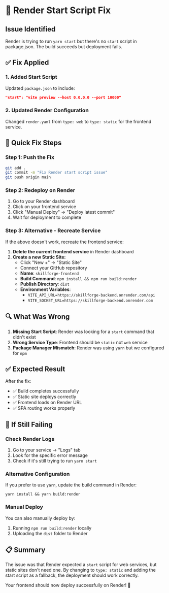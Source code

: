 # 🔧 Render Start Script Fix

## Issue Identified
Render is trying to run `yarn start` but there's no `start` script in package.json. The build succeeds but deployment fails.

## ✅ Fix Applied

### 1. Added Start Script
Updated `package.json` to include:
```json
"start": "vite preview --host 0.0.0.0 --port 10000"
```

### 2. Updated Render Configuration
Changed `render.yaml` from `type: web` to `type: static` for the frontend service.

## 🚀 Quick Fix Steps

### Step 1: Push the Fix
```bash
git add .
git commit -m "Fix Render start script issue"
git push origin main
```

### Step 2: Redeploy on Render
1. Go to your Render dashboard
2. Click on your frontend service
3. Click "Manual Deploy" → "Deploy latest commit"
4. Wait for deployment to complete

### Step 3: Alternative - Recreate Service
If the above doesn't work, recreate the frontend service:

1. **Delete the current frontend service** in Render dashboard
2. **Create a new Static Site:**
   - Click "New +" → "Static Site"
   - Connect your GitHub repository
   - **Name**: `skillforge-frontend`
   - **Build Command**: `npm install && npm run build:render`
   - **Publish Directory**: `dist`
   - **Environment Variables**:
     - `VITE_API_URL=https://skillforge-backend.onrender.com/api`
     - `VITE_SOCKET_URL=https://skillforge-backend.onrender.com`

## 🔍 What Was Wrong

1. **Missing Start Script**: Render was looking for a `start` command that didn't exist
2. **Wrong Service Type**: Frontend should be `static` not `web` service
3. **Package Manager Mismatch**: Render was using `yarn` but we configured for `npm`

## ✅ Expected Result

After the fix:
- ✅ Build completes successfully
- ✅ Static site deploys correctly
- ✅ Frontend loads on Render URL
- ✅ SPA routing works properly

## 🚨 If Still Failing

### Check Render Logs
1. Go to your service → "Logs" tab
2. Look for the specific error message
3. Check if it's still trying to run `yarn start`

### Alternative Configuration
If you prefer to use `yarn`, update the build command in Render:
```
yarn install && yarn build:render
```

### Manual Deploy
You can also manually deploy by:
1. Running `npm run build:render` locally
2. Uploading the `dist` folder to Render

## 📋 Summary

The issue was that Render expected a `start` script for web services, but static sites don't need one. By changing to `type: static` and adding the start script as a fallback, the deployment should work correctly.

Your frontend should now deploy successfully on Render! 🎉

